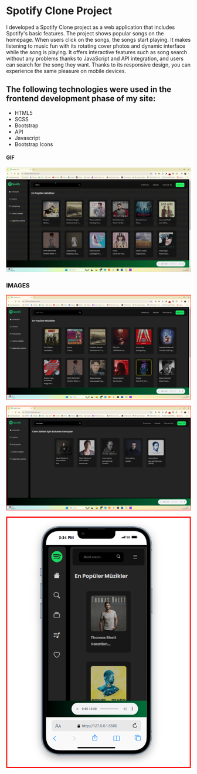 <h1>Spotify Clone Project</h1>

I developed a Spotify Clone project as a web application that includes Spotify's basic features. The project shows popular songs on the homepage. When users click on the songs, the songs start playing. It makes listening to music fun with its rotating cover photos and dynamic interface while the song is playing. It offers interactive features such as song search without any problems thanks to JavaScript and API integration, and users can search for the song they want. Thanks to its responsive design, you can experience the same pleasure on mobile devices.

<h2> The following technologies were used in the frontend development phase of my site: </h2>

- HTML5
- SCSS
- Bootstrap
- API
- Javascript
- Bootstrap Icons

<h4>GIF</h4>

![](images/spotify-gif.gif)

<h3>IMAGES</h3>

![](images/main.png)

![](images/search.png)

![](images/responsive.png)

